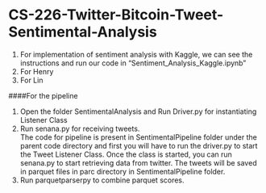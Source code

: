 # CS-226-Twitter-Bitcoin-Tweet-Sentimental-Analysis
1. For implementation of sentiment analysis with Kaggle, we can see the instructions and run our code in “Sentiment_Analysis_Kaggle.ipynb” 
2. For Henry
3. For Lin










####For the pipeline 

1. Open the folder SentimentalAnalysis and Run Driver.py for instantiating Listener Class 
2. Run senana.py for receiving tweets.  
The code for pipeline is present in SentimentalPipeline folder under the parent code directory and 
first you will have to run the driver.py to start the Tweet Listener Class. Once the class is started,
you can run senana.py to start retrieving data from twitter. The tweets will be saved in parquet files in parc directory in SentimentalPipeline folder. 
3. Run parquetparserpy to combine parquet scores.
